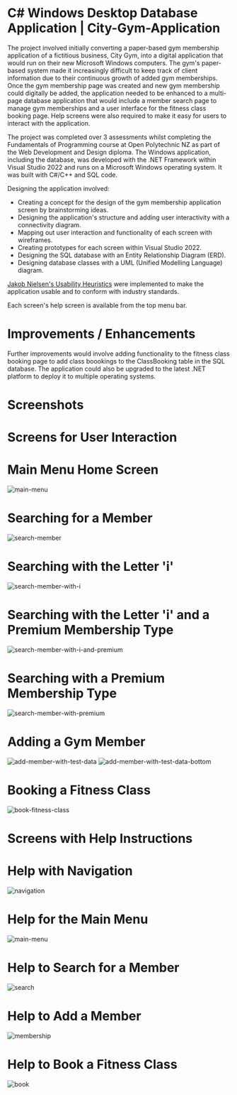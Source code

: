 # C# Windows Desktop Database Application | City-Gym-Application

The project involved initially converting a paper-based gym membership application of a fictitious business, City Gym, into a digital application that would run on their new Microsoft Windows computers. The gym's paper-based system made it increasingly difficult to keep track of client information due to their continuous growth of added gym memberships. Once the gym membership page was created and new gym membership could digitally be added, the application needed to be enhanced to a multi-page database application that would include a member search page to manage gym memberships and a user interface for the fitness class booking page. Help screens were also required to make it easy for users to interact with the application.

The project was completed over 3 assessments whilst completing the Fundamentals of Programming course at Open Polytechnic NZ as part of the Web Development and Design diploma. The Windows application, including the database, was developed with the .NET Framework within Visual Studio 2022 and runs on a Microsoft Windows operating system. It was built with C#/C++ and SQL code.

Designing the application involved:
* Creating a concept for the design of the gym membership application screen by brainstorming ideas.
* Designing the application's structure and adding user interactivity with a connectivity diagram.
* Mapping out user interaction and functionality of each screen with wireframes.
* Creating prototypes for each screen within Visual Studio 2022.
* Designing the SQL database with an Entity Relationship Diagram (ERD).
* Designing database classes with a UML (Unified Modelling Language) diagram.

<a href="https://www.nngroup.com/articles/ten-usability-heuristics/" target="_blank" title="More on the usability heuristics">Jakob Nielsen&#39;s Usability Heuristics</a> were implemented to make the application usable and to conform with industry standards.

Each screen's help screen is available from the top menu bar.

# Improvements / Enhancements
Further improvements would involve adding functionality to the fitness class booking page to add class boookings to the ClassBooking table in the SQL database. The application could also be upgraded to the latest .NET platform to deploy it to multiple operating systems.

# Screenshots
# Screens for User Interaction
# Main Menu Home Screen
![main-menu](https://github.com/TanyabYC/city-gym-application/assets/129232229/599d5cce-7e1f-402e-8cce-eb110f65039a)

# Searching for a Member
![search-member](https://github.com/TanyabYC/city-gym-application/assets/129232229/4c1c1f23-17c0-40cd-b07b-724c15cad762)

# Searching with the Letter 'i'
![search-member-with-i](https://github.com/TanyabYC/city-gym-application/assets/129232229/203bea74-a527-4e5a-bd91-18f6f52c5fff)

# Searching with the Letter 'i' and a Premium Membership Type
![search-member-with-i-and-premium](https://github.com/TanyabYC/city-gym-application/assets/129232229/a5a7e079-3973-44db-ab7f-812f801a6718)

# Searching with a Premium Membership Type
![search-member-with-premium](https://github.com/TanyabYC/city-gym-application/assets/129232229/c8131fd1-3d8c-448b-8eed-3b961d237426)

# Adding a Gym Member
![add-member-with-test-data](https://github.com/TanyabYC/city-gym-application/assets/129232229/782e7fcb-2656-44a1-b4aa-a6ac6f185bc5)
![add-member-with-test-data-bottom](https://github.com/TanyabYC/city-gym-application/assets/129232229/461717a3-b459-4ade-b36d-64a09c063d6f)

# Booking a Fitness Class
![book-fitness-class](https://github.com/TanyabYC/city-gym-application/assets/129232229/dfd75000-8201-4bb9-ac96-d9ca43509965)

# Screens with Help Instructions
# Help with Navigation
![navigation](https://github.com/TanyabYC/city-gym-application/assets/129232229/8578ba8c-bda9-404b-ad21-9e980a69e500)

# Help for the Main Menu
![main-menu](https://github.com/TanyabYC/city-gym-application/assets/129232229/9d81af4e-66f9-4fb7-ae91-06a25b259ef7)

# Help to Search for a Member
![search](https://github.com/TanyabYC/city-gym-application/assets/129232229/65b451a1-8a33-4def-851a-5f2a24bb4537)

# Help to Add a Member
![membership](https://github.com/TanyabYC/city-gym-application/assets/129232229/738a242a-f595-4b68-bfa8-1c7a65bf2638)

# Help to Book a Fitness Class
![book](https://github.com/TanyabYC/city-gym-application/assets/129232229/6d59f3fa-5665-448d-9875-825523c74964)
